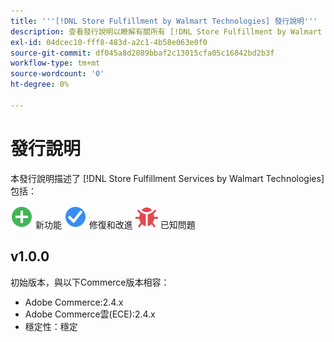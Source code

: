 ```yaml
---
title: '''[!DNL Store Fulfillment by Walmart Technologies] 發行說明'''
description: 查看發行說明以瞭解有關所有 [!DNL Store Fulfillment by Walmart Technologies] 版本。
exl-id: 04dcec10-fff8-483d-a2c1-4b58e063e0f0
source-git-commit: df045a8d2089bbaf2c13015cfa05c16842bd2b3f
workflow-type: tm+mt
source-wordcount: '0'
ht-degree: 0%

---
```


# 發行說明

本發行說明描述了 [!DNL Store Fulfillment Services by Walmart Technologies] 包括：

![新建](../assets/new.svg) 新功能
![已修復問題](../assets/fix.svg) 修復和改進
![已知問題](../assets/bug.svg) 已知問題

## v1.0.0

初始版本，與以下Commerce版本相容：

* Adobe Commerce:2.4.x
* Adobe Commerce雲(ECE):2.4.x
* 穩定性：穩定
